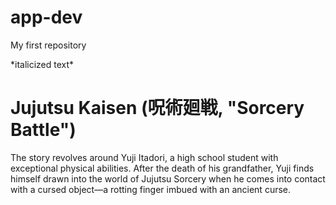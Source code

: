 # app-dev
My first repository
<title>My Favorite Movie/Anime Series</title>  *italicized text*
<h1>Jujutsu Kaisen (呪術廻戦, "Sorcery Battle")</h1>
<p>The story revolves around Yuji Itadori, a high school student with exceptional physical abilities.
After the death of his grandfather, Yuji finds himself drawn into the world of Jujutsu Sorcery when he comes into 
contact with a cursed object—a rotting finger imbued with an ancient curse.</p>


